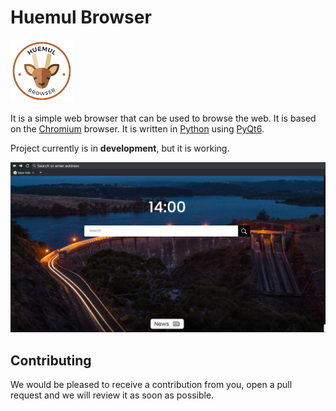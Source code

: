 # Huemul Browser

<img src="assets/brand/logo-medium.svg" alt="Huemul Browser" width="100" />


It is a simple web browser that can be used to browse the web. It is based on the [Chromium](https://www.chromium.org/Home) browser. It is written
in [Python](https://www.python.org/) using [PyQt6](https://www.riverbankcomputing.com/software/pyqt).

Project currently is in **development**, but it is working.

![screenshot](screenshot.png)

## Contributing

We would be pleased to receive a contribution from you, open a pull request and we will review it as soon as possible.